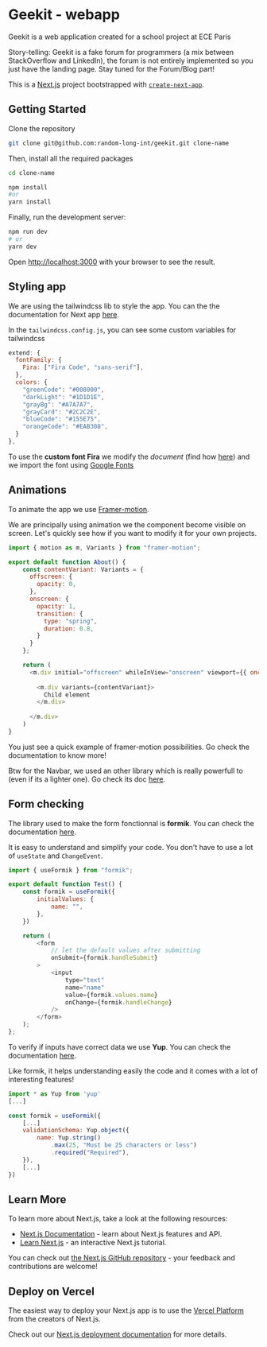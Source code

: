 # Geekit - webapp

Geekit is a web application created for a school project at ECE Paris

Story-telling: Geekit is a fake forum for programmers (a mix between StackOverflow and LinkedIn), the forum is not entirely implemented so you just have the landing page. Stay tuned for the Forum/Blog part!

This is a [Next.js](https://nextjs.org/) project bootstrapped with [`create-next-app`](https://github.com/vercel/next.js/tree/canary/packages/create-next-app).

## Getting Started

Clone the repository

```bash
git clone git@github.com:random-long-int/geekit.git clone-name
```

Then, install all the required packages

```bash
cd clone-name

npm install
#or
yarn install
```

Finally, run the development server:

```bash
npm run dev
# or
yarn dev
```

Open [http://localhost:3000](http://localhost:3000) with your browser to see the result.

## Styling app

We are using the tailwindcss lib to style the app. You can the the documentation for Next app [here](https://tailwindcss.com/docs/guides/nextjs).

In the `tailwindcss.config.js`, you can see some custom variables for tailwindcss

```js
extend: {
  fontFamily: {
    Fira: ["Fira Code", "sans-serif"],
  },
  colors: {
    "greenCode": "#008000",
    "darkLight": "#1D1D1E",
    "grayBg": "#A7A7A7",
    "grayCard": "#2C2C2E",
    "blueCode": "#155E75",
    "orangeCode": "#EAB308",
  }
},
```

To use the __custom font Fira__ we modify the *document* (find how [here](https://nextjs.org/docs/advanced-features/custom-document)) and we import the font using [Google Fonts](https://fonts.google.com/knowledge)

## Animations

To animate the app we use [Framer-motion](https://www.framer.com/motion/).

We are principally using animation we the component become visible on screen. Let's quickly see how if you want to modify it for your own projects.

```js
import { motion as m, Variants } from "framer-motion";

export default function About() {
    const contentVariant: Variants = {
      offscreen: {
        opacity: 0,
      },
      onscreen: {
        opacity: 1,
        transition: {
          type: "spring",
          duration: 0.8,
        }
      }
    };

    return (
      <m.div initial="offscreen" whileInView="onscreen" viewport={{ once: true, amount: 0.8 }}>
      
        <m.div variants={contentVariant}>
          Child element
        </m.div>
        
      </m.div>
    )
}
```

You just see a quick example of framer-motion possibilities. Go check the documentation to know more!

Btw for the Navbar, we used an other library which is really powerfull to (even if its a lighter one). Go check its doc [here](https://headlessui.com/).

## Form checking

The library used to make the form fonctionnal is __formik__. You can check the documentation [here](https://formik.org/).

It is easy to understand and simplify your code. You don't have to use a lot of `useState` and `ChangeEvent`.

```js
import { useFormik } from "formik";

export default function Test() {
    const formik = useFormik({
        initialValues: {
            name: "",
        },
    })

    return (
        <form
            // let the default values after submitting
            onSubmit={formik.handleSubmit}
        >
            <input 
                type="text" 
                name="name" 
                value={formik.values.name} 
                onChange={formik.handleChange}
            />
        </form>
    );
};
```

To verify if inputs have correct data we use __Yup__. You can check the documentation [here](https://www.npmjs.com/package/yup).

Like formik, it helps understanding easily the code and it comes with a lot of interesting features!

```js
import * as Yup from 'yup'
[...]

const formik = useFormik({
    [...]
    validationSchema: Yup.object({
        name: Yup.string()
            .max(25, "Must be 25 characters or less")
            .required("Required"),
    }),
    [...]
})
```

## Learn More

To learn more about Next.js, take a look at the following resources:

- [Next.js Documentation](https://nextjs.org/docs) - learn about Next.js features and API.
- [Learn Next.js](https://nextjs.org/learn) - an interactive Next.js tutorial.

You can check out [the Next.js GitHub repository](https://github.com/vercel/next.js/) - your feedback and contributions are welcome!

## Deploy on Vercel

The easiest way to deploy your Next.js app is to use the [Vercel Platform](https://vercel.com/new?utm_medium=default-template&filter=next.js&utm_source=create-next-app&utm_campaign=create-next-app-readme) from the creators of Next.js.

Check out our [Next.js deployment documentation](https://nextjs.org/docs/deployment) for more details.
